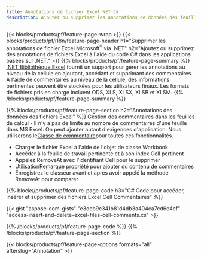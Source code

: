 ```yaml
---
title: Annotations de fichier Excel NET C#
description: Ajoutez ou supprimez les annotations de données des feuilles de calcul Excel et OpenOffice avec seulement quelques lignes de code C#.
---
```

{{< blocks/products/pf/feature-page-wrap >}}
{{< blocks/products/pf/i18n/feature-page-header h1="Supprimer les annotations de fichier Excel Microsoft<sup>&reg;</sup> via .NET" h2="Ajoutez ou supprimez des annotations de fichiers Excel à l\'aide du code C# dans les applications basées sur .NET." >}}
{{% blocks/products/pf/feature-page-summary %}}
[.NET Bibliothèque Excel](/cells/fr/net/) fournit un support pour gérer les annotations au niveau de la cellule en ajoutant, accédant et supprimant des commentaires. À l'aide de commentaires au niveau de la cellule, des informations pertinentes peuvent être stockées pour les utilisateurs finaux. Les formats de fichiers pris en charge incluent ODS, XLS, XLSX, XLSB et XLSM.
{{% /blocks/products/pf/feature-page-summary %}}

{{% blocks/products/pf/feature-page-section h2="Annotations des données des fichiers Excel" %}}
 Gestion des commentaires dans les feuilles de calcul - Il n'y a pas de limite au nombre de commentaires d'une feuille dans MS Excel. On peut ajouter autant d'exigences d'application. Nous utiliserons le[Classe de commentaire](https://reference.aspose.com/cells/net/aspose.cells/comment)pour toutes ces fonctionnalités.

+ Charger le fichier Excel à l'aide de l'objet de classe Workbook
+ Accéder à la feuille de travail pertinente et à son index Cell pertinent
+ Appelez RemoveAt avec l'identifiant Cell pour le supprimer
 + Utilisation[Remarque propriété](https://reference.aspose.com/cells/net/aspose.cells/comment/properties/note) pour ajouter du contenu de commentaires
+ Enregistrez le classeur avant et après avoir appelé la méthode RemoveAt pour comparer

{{% blocks/products/pf/feature-page-code h3="C# Code pour accéder, insérer et supprimer des fichiers Excel Cell Commentaires" %}}


{{< gist "aspose-com-gists" "e3dcb9c341b81d4db3a404ca7cd6e4cf" "access-insert-and-delete-excel-files-cell-comments.cs" >}}

{{% /blocks/products/pf/feature-page-code %}}
{{% /blocks/products/pf/feature-page-section %}}

{{< blocks/products/pf/feature-page-options formats="all" afterslug="Annotation" >}}
